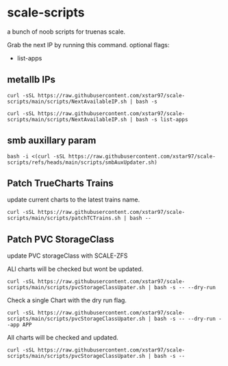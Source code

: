 # scale-scripts
a bunch of noob scripts for truenas scale.

Grab the next IP by running this command.
  optional flags:
  - list-apps

## metallb IPs
```shell
curl -sSL https://raw.githubusercontent.com/xstar97/scale-scripts/main/scripts/NextAvailableIP.sh | bash -s
```
```shell
curl -sSL https://raw.githubusercontent.com/xstar97/scale-scripts/main/scripts/NextAvailableIP.sh | bash -s list-apps
```


## smb auxillary param


```shell
bash -i <(curl -sSL https://raw.githubusercontent.com/xstar97/scale-scripts/refs/heads/main/scripts/smbAuxUpdater.sh)
```

## Patch TrueCharts Trains

update current charts to the latest trains name.

```shell
curl -sSL https://raw.githubusercontent.com/xstar97/scale-scripts/main/scripts/patchTCTrains.sh | bash --
```

## Patch PVC StorageClass

update PVC storageClass with SCALE-ZFS

ALl charts will be checked but wont be updated.

```shell
curl -sSL https://raw.githubusercontent.com/xstar97/scale-scripts/main/scripts/pvcStorageClassUpater.sh | bash -s -- --dry-run
```

Check a single Chart with the dry run flag.

```shell
curl -sSL https://raw.githubusercontent.com/xstar97/scale-scripts/main/scripts/pvcStorageClassUpater.sh | bash -s -- --dry-run --app APP
```

All charts will be checked and updated.

```shell
curl -sSL https://raw.githubusercontent.com/xstar97/scale-scripts/main/scripts/pvcStorageClassUpater.sh | bash -s --
```
